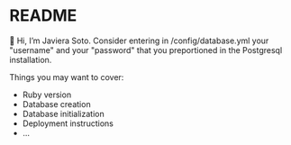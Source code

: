 # README
👋 Hi, I’m Javiera Soto. Consider entering in /config/database.yml your "username" and your "password" that you preportioned in the Postgresql installation.

Things you may want to cover:
* Ruby version
* Database creation
* Database initialization
* Deployment instructions
* ...

